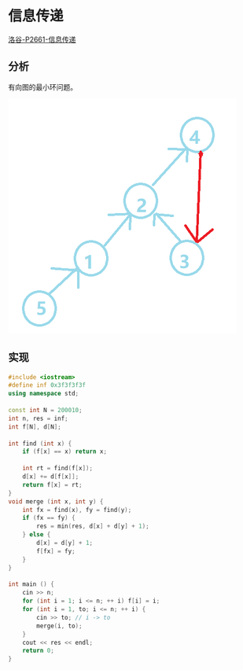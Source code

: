 # 信息传递

[洛谷-P2661-信息传递](https://www.luogu.com.cn/problem/P2661)

## 分析

有向图的最小环问题。

![](/img/0060.png)

## 实现

```cpp
#include <iostream>
#define inf 0x3f3f3f3f
using namespace std;

const int N = 200010;
int n, res = inf;
int f[N], d[N];

int find (int x) {
    if (f[x] == x) return x;

    int rt = find(f[x]);
    d[x] += d[f[x]];
    return f[x] = rt;
}
void merge (int x, int y) {
    int fx = find(x), fy = find(y);
    if (fx == fy) {
        res = min(res, d[x] + d[y] + 1);
    } else {
        d[x] = d[y] + 1;
        f[fx] = fy;
    }
}

int main () {
    cin >> n;
    for (int i = 1; i <= n; ++ i) f[i] = i;
    for (int i = 1, to; i <= n; ++ i) {
        cin >> to; // i -> to
        merge(i, to);
    }
    cout << res << endl;
    return 0;
}
```














